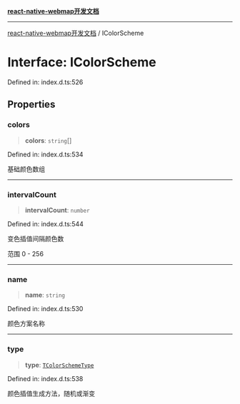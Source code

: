 [**react-native-webmap开发文档**](../README.md)

***

[react-native-webmap开发文档](../globals.md) / IColorScheme

# Interface: IColorScheme

Defined in: index.d.ts:526

## Properties

### colors

> **colors**: `string`[]

Defined in: index.d.ts:534

基础颜色数组

***

### intervalCount

> **intervalCount**: `number`

Defined in: index.d.ts:544

变色插值间隔颜色数

范围 0 - 256

***

### name

> **name**: `string`

Defined in: index.d.ts:530

颜色方案名称

***

### type

> **type**: [`TColorSchemeType`](../type-aliases/TColorSchemeType.md)

Defined in: index.d.ts:538

颜色插值生成方法，随机或渐变
